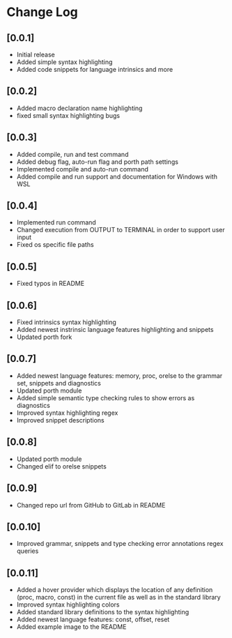 # Change Log

## [0.0.1]

- Initial release
- Added simple syntax highlighting
- Added code snippets for language intrinsics and more

## [0.0.2]

- Added macro declaration name highlighting
- fixed small syntax highlighting bugs

## [0.0.3]

- Added compile, run and test command
- Added debug flag, auto-run flag and porth path settings
- Implemented compile and auto-run command
- Added compile and run support and documentation for Windows with WSL

## [0.0.4]

- Implemented run command
- Changed execution from OUTPUT to TERMINAL in order to support user input
- Fixed os specific file paths

## [0.0.5]

- Fixed typos in README

## [0.0.6]

- Fixed intrinsics syntax highlighting
- Added newest instrinsic language features highlighting and snippets
- Updated porth fork

## [0.0.7]

- Added newest language features: memory, proc, orelse to the grammar set, snippets and diagnostics
- Updated porth module
- Added simple semantic type checking rules to show errors as diagnostics
- Improved syntax highlighting regex
- Improved snippet descriptions

## [0.0.8]

- Updated porth module
- Changed elif to orelse snippets

## [0.0.9]

- Changed repo url from GitHub to GitLab in README

## [0.0.10]

- Improved grammar, snippets and type checking error annotations regex queries

## [0.0.11]

- Added a hover provider which displays the location of any definition (proc, macro, const) in the current file as well as in the standard library
- Improved syntax highlighting colors
- Added standard library definitions to the syntax highlighting
- Added newest language features: const, offset, reset
- Added example image to the README